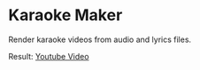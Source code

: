 # Karaoke Maker

Render karaoke videos from audio and lyrics files.

Result: [Youtube Video](https://www.youtube.com/watch?v=VaoZG4YC9oc)

